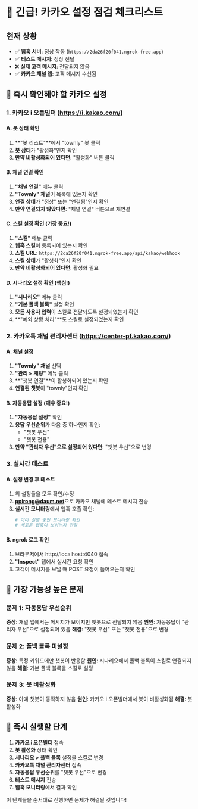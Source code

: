 # 🚨 긴급! 카카오 설정 점검 체크리스트

## 현재 상황
- ✅ **웹훅 서버**: 정상 작동 (`https://2da26f20f041.ngrok-free.app`)
- ✅ **테스트 메시지**: 정상 전달
- ❌ **실제 고객 메시지**: 전달되지 않음
- ✅ **카카오 채널 앱**: 고객 메시지 수신됨

## 🔧 즉시 확인해야 할 카카오 설정

### 1. 카카오 i 오픈빌더 (https://i.kakao.com/)

#### A. 봇 상태 확인
1. **"봇 리스트"**에서 "townly" 봇 클릭
2. **봇 상태**가 "활성화"인지 확인
3. **만약 비활성화되어 있다면**: "활성화" 버튼 클릭

#### B. 채널 연결 확인
1. **"채널 연결"** 메뉴 클릭
2. **"Townly" 채널**이 목록에 있는지 확인
3. **연결 상태**가 "정상" 또는 "연결됨"인지 확인
4. **만약 연결되지 않았다면**: "채널 연결" 버튼으로 재연결

#### C. 스킬 설정 확인 (가장 중요!)
1. **"스킬"** 메뉴 클릭
2. **웹훅 스킬**이 등록되어 있는지 확인
3. **스킬 URL**: `https://2da26f20f041.ngrok-free.app/api/kakao/webhook`
4. **스킬 상태**가 "활성화"인지 확인
5. **만약 비활성화되어 있다면**: 활성화 필요

#### D. 시나리오 설정 확인 (핵심!)
1. **"시나리오"** 메뉴 클릭
2. **"기본 폴백 블록"** 설정 확인
3. **모든 사용자 입력**이 스킬로 전달되도록 설정되었는지 확인
4. **"예외 상황 처리"**도 스킬로 설정되었는지 확인

### 2. 카카오톡 채널 관리자센터 (https://center-pf.kakao.com/)

#### A. 채널 설정
1. **"Townly" 채널** 선택
2. **"관리 > 채팅"** 메뉴 클릭
3. **"챗봇 연결"**이 활성화되어 있는지 확인
4. **연결된 챗봇**이 "townly"인지 확인

#### B. 자동응답 설정 (매우 중요!)
1. **"자동응답 설정"** 확인
2. **응답 우선순위**가 다음 중 하나인지 확인:
   - "챗봇 우선"
   - "챗봇 전용"
3. **만약 "관리자 우선"으로 설정되어 있다면**: "챗봇 우선"으로 변경

### 3. 실시간 테스트

#### A. 설정 변경 후 테스트
1. 위 설정들을 모두 확인/수정
2. **ppirong@daum.net**으로 카카오 채널에 테스트 메시지 전송
3. **실시간 모니터링**에서 웹훅 호출 확인:
   ```bash
   # 이미 실행 중인 모니터링 확인
   # 새로운 웹훅이 보이는지 관찰
   ```

#### B. ngrok 로그 확인
1. 브라우저에서 http://localhost:4040 접속
2. **"Inspect"** 탭에서 실시간 요청 확인
3. 고객이 메시지를 보낼 때 POST 요청이 들어오는지 확인

## 🎯 가장 가능성 높은 문제

### 문제 1: 자동응답 우선순위
**증상**: 채널 앱에서는 메시지가 보이지만 챗봇으로 전달되지 않음
**원인**: 자동응답이 "관리자 우선"으로 설정되어 있음
**해결**: "챗봇 우선" 또는 "챗봇 전용"으로 변경

### 문제 2: 폴백 블록 미설정
**증상**: 특정 키워드에만 챗봇이 반응함
**원인**: 시나리오에서 폴백 블록이 스킬로 연결되지 않음
**해결**: 기본 폴백 블록을 스킬로 설정

### 문제 3: 봇 비활성화
**증상**: 아예 챗봇이 동작하지 않음
**원인**: 카카오 i 오픈빌더에서 봇이 비활성화됨
**해결**: 봇 활성화

## 🚀 즉시 실행할 단계

1. **카카오 i 오픈빌더** 접속
2. **봇 활성화** 상태 확인
3. **시나리오 > 폴백 블록** 설정을 스킬로 변경
4. **카카오톡 채널 관리자센터** 접속
5. **자동응답 우선순위**를 "챗봇 우선"으로 변경
6. **테스트 메시지** 전송
7. **웹훅 모니터링**에서 결과 확인

이 단계들을 순서대로 진행하면 문제가 해결될 것입니다!

